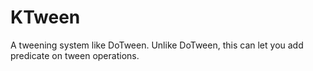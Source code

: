 # KTween
A tweening system like DoTween. Unlike DoTween, this can let you add predicate on tween operations.
